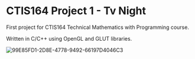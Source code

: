 # CTIS164 Project 1 - Tv Night

First project for CTIS164 Technical Mathematics with Programming course.

Written in C/C++ using OpenGL and GLUT libraries.
 
![99E85FD1-2D8E-4778-9492-66197D4046C3](https://user-images.githubusercontent.com/29208395/159762575-716e669d-96a8-4977-9076-2c0e208e6d97.gif)
